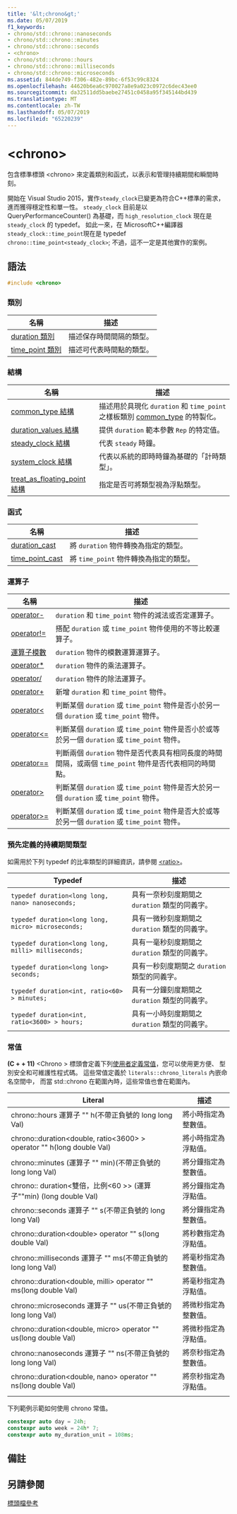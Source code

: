 ```yaml
---
title: '&lt;chrono&gt;'
ms.date: 05/07/2019
f1_keywords:
- chrono/std::chrono::nanoseconds
- chrono/std::chrono::minutes
- chrono/std::chrono::seconds
- <chrono>
- chrono/std::chrono::hours
- chrono/std::chrono::milliseconds
- chrono/std::chrono::microseconds
ms.assetid: 844de749-f306-482e-89bc-6f53c99c8324
ms.openlocfilehash: 44620b6ea6c970027a8e9a023c0972c6dec43ee0
ms.sourcegitcommit: da32511dd5baebe27451c0458a95f345144bd439
ms.translationtype: MT
ms.contentlocale: zh-TW
ms.lasthandoff: 05/07/2019
ms.locfileid: "65220239"
---
```

# <a name="ltchronogt"></a>&lt;chrono&gt;

包含標準標頭 \<chrono> 來定義類別和函式，以表示和管理持續期間和瞬間時刻。

開始在 Visual Studio 2015，實作`steady_clock`已變更為符合C++標準的需求，進而獲得穩定性和單一性。 `steady_clock` 目前是以 QueryPerformanceCounter() 為基礎，而 `high_resolution_clock` 現在是 `steady_clock` 的 typedef。 如此一來，在 MicrosoftC++編譯器`steady_clock::time_point`現在是 typedef `chrono::time_point<steady_clock>`; 不過，這不一定是其他實作的案例。

## <a name="syntax"></a>語法

```cpp
#include <chrono>
```

### <a name="classes"></a>類別

|名稱|描述|
|----------|-----------------|
|[duration 類別](../standard-library/duration-class.md)|描述保存時間間隔的類型。|
|[time_point 類別](../standard-library/time-point-class.md)|描述可代表時間點的類型。|

### <a name="structs"></a>結構

|名稱|描述|
|----------|-----------------|
|[common_type 結構](../standard-library/common-type-structure.md)|描述用於具現化 `duration` 和 `time_point` 之樣板類別 [common_type](../standard-library/common-type-class.md) 的特製化。|
|[duration_values 結構](../standard-library/duration-values-structure.md)|提供 `duration` 範本參數 `Rep` 的特定值。|
|[steady_clock 結構](../standard-library/steady-clock-struct.md)|代表 `steady` 時鐘。|
|[system_clock 結構](../standard-library/system-clock-structure.md)|代表以系統的即時時鐘為基礎的「計時類型」。|
|[treat_as_floating_point 結構](../standard-library/treat-as-floating-point-structure.md)|指定是否可將類型視為浮點類型。|

### <a name="functions"></a>函式

|名稱|描述|
|----------|-----------------|
|[duration_cast](../standard-library/chrono-functions.md#duration_cast)|將 `duration` 物件轉換為指定的類型。|
|[time_point_cast](../standard-library/chrono-functions.md#time_point_cast)|將 `time_point` 物件轉換為指定的類型。|

### <a name="operators"></a>運算子

|名稱|描述|
|----------|-----------------|
|[operator-](../standard-library/chrono-operators.md#operator-)|`duration` 和 `time_point` 物件的減法或否定運算子。|
|[operator!=](../standard-library/chrono-operators.md#op_neq)|搭配 `duration` 或 `time_point` 物件使用的不等比較運算子。|
|[運算子模數](../standard-library/chrono-operators.md#op_modulo)|`duration` 物件的模數運算運算子。|
|[operator*](../standard-library/chrono-operators.md#op_star)|`duration` 物件的乘法運算子。|
|[operator/](../standard-library/chrono-operators.md#op_div)|`duration` 物件的除法運算子。|
|[operator+](../standard-library/chrono-operators.md#op_add)|新增 `duration` 和 `time_point` 物件。|
|[operator&lt;](../standard-library/chrono-operators.md#op_lt)|判斷某個 `duration` 或 `time_point` 物件是否小於另一個 `duration` 或 `time_point` 物件。|
|[operator&lt;=](../standard-library/chrono-operators.md#op_lt_eq)|判斷某個 `duration` 或 `time_point` 物件是否小於或等於另一個 `duration` 或 `time_point` 物件。|
|[operator==](../standard-library/chrono-operators.md#op_eq_eq)|判斷兩個 `duration` 物件是否代表具有相同長度的時間間隔，或兩個 `time_point` 物件是否代表相同的時間點。|
|[operator&gt;](../standard-library/chrono-operators.md#op_gt)|判斷某個 `duration` 或 `time_point` 物件是否大於另一個 `duration` 或 `time_point` 物件。|
|[operator&gt;=](../standard-library/chrono-operators.md#op_gt_eq)|判斷某個 `duration` 或 `time_point` 物件是否大於或等於另一個 `duration` 或 `time_point` 物件。|

### <a name="predefined-duration-types"></a>預先定義的持續期間類型

如需用於下列 typedef 的比率類型的詳細資訊，請參閱 [\<ratio>](../standard-library/ratio.md)。

|Typedef|描述|
|-------------|-----------------|
|`typedef duration<long long, nano> nanoseconds;`|具有一奈秒刻度期間之 `duration` 類型的同義字。|
|`typedef duration<long long, micro> microseconds;`|具有一微秒刻度期間之 `duration` 類型的同義字。|
|`typedef duration<long long, milli> milliseconds;`|具有一毫秒刻度期間之 `duration` 類型的同義字。|
|`typedef duration<long long> seconds;`|具有一秒刻度期間之 `duration` 類型的同義字。|
|`typedef duration<int, ratio<60> > minutes;`|具有一分鐘刻度期間之 `duration` 類型的同義字。|
|`typedef duration<int, ratio<3600> > hours;`|具有一小時刻度期間之 `duration` 類型的同義字。|

### <a name="literals"></a>常值

**(C + + 11)** \<Chrono > 標頭會定義下列[使用者定義常值](../cpp/user-defined-literals-cpp.md)，您可以使用更方便、 型別安全和可維護性程式碼。 這些常值定義於 `literals::chrono_literals` 內嵌命名空間中， 而當 std::chrono 在範圍內時，這些常值也會在範圍內。

|Literal|描述|
|-------------|-----------------|
|chrono::hours 運算子 "" h(不帶正負號的 long long Val)|將小時指定為整數值。|
|chrono::duration\<double, ratio\<3600> > operator "" h(long double Val)|將小時指定為浮點值。|
|chrono::minutes (運算子 "" min)(不帶正負號的 long long Val)|將分鐘指定為整數值。|
|chrono:: duration\<雙倍，比例\<60 >> (運算子""min) (long double Val)|將分鐘指定為浮點值。|
|chrono::seconds 運算子 "" s(不帶正負號的 long long Val)|將分鐘指定為整數值。|
|chrono::duration\<double> operator "" s(long double Val)|將秒數指定為浮點值。|
|chrono::milliseconds 運算子 "" ms(不帶正負號的 long long Val)|將毫秒指定為整數值。|
|chrono::duration\<double, milli> operator "" ms(long double Val)|將毫秒指定為浮點值。|
|chrono::microseconds 運算子 "" us(不帶正負號的 long long Val)|將微秒指定為整數值。|
|chrono::duration\<double, micro> operator "" us(long double Val)|將微秒指定為浮點值。|
|chrono::nanoseconds 運算子 "" ns(不帶正負號的 long long Val)|將奈秒指定為整數值。|
|chrono::duration\<double, nano> operator "" ns(long double Val)|將奈秒指定為浮點值。|
|||

下列範例示範如何使用 chrono 常值。

```cpp
constexpr auto day = 24h;
constexpr auto week = 24h* 7;
constexpr auto my_duration_unit = 108ms;
```

## <a name="remarks"></a>備註

## <a name="see-also"></a>另請參閱

[標頭檔參考](../standard-library/cpp-standard-library-header-files.md)<br/>

